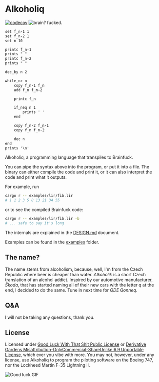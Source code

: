 # Alkoholiq

[![codecov](https://codecov.io/gh/3top1a/alkoholiq/graph/badge.svg?token=ZSXBRAWT1M)](https://codecov.io/gh/3top1a/alkoholiq)
![brain? fucked.](https://img.shields.io/badge/brain-fucked-darkred?style=flat)

```apache
set f_n-1 1
set f_n-2 1
set n 10

printc f_n-1
prints " "
printc f_n-2
prints " "

dec_by n 2

while_nz n
    copy f_n-1 f_n
    add f_n f_n-2

    printc f_n

    if_neq n 1
        prints ' '
    end

    copy f_n-2 f_n-1
    copy f_n f_n-2

    dec n
end
prints '\n'
```


Alkoholiq, a programming language that transpiles to Brainfuck.

You can pipe the syntax above into the program, or put it into a file.
The binary can either compile the code and print it, or it can also interpret the code and print what it outputs.

For example, run
```bash
cargo r -- examples/lir/fib.lir
# 1 1 2 3 5 8 13 21 34 55
```

or to see the compiled Brainfuck code:
```bash
cargo r -- examples/lir/fib.lir -b
# ... safe to say it's long
```


The internals are explained in the [DESIGN.md](https://github.com/3top1a/alkoholiq/blob/main/DESIGN.md) document.

Examples can be found in the [examples](https://github.com/3top1a/alkoholiq/tree/main/examples/lir) folder.

## The name?

The name stems from alcoholism, because, well, I'm from the Czech Republic where beer is cheaper than water.
*Alkoholik* is a short Czech translation of an alcohol addict.
Inspired by our automotive manufacturer, *Škoda*, that has started naming all of their new cars with the letter q at the end, I decided to do the same.
Tune in next time for *QDE Qonneq*.

## Q&A

I will not be taking any questions, thank you.

## License

Licensed under [Good Luck With That Shit Public License](https://github.com/me-shaon/GLWTPL/tree/master) or [Derivative Gardens Misattribution-OnlyCommercial-ShareUnlike 6.9 Unportable License](https://www.boringcactus.com/2023/06/15/the-derivative-gardens-license.html), which ever you vibe with more.
You may not, however, under any license, use Alkoholiq to program the piloting software on the Boeing 747, nor the Lockheed Martin F-35 Lightning II.

![Good luck GIF](https://github.com/me-shaon/GLWTPL/blob/master/good-luck.gif?raw=true)

